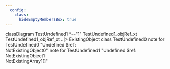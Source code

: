 ```yaml
---
  config:
    class:
      hideEmptyMembersBox: true
---
```

classDiagram
  TestUndefined1 *--"1" TestUndefined1_objRef_xt
  TestUndefined1_objRef_xt ..|> ExistingObject
  class TestUndefined0
  note for TestUndefined0 "Undefined $ref:<br/>NotExistingObject0"
  note for TestUndefined1 "Undefined $ref:<br/>NotExistingObject1<br/>NotExistingArray1[]"